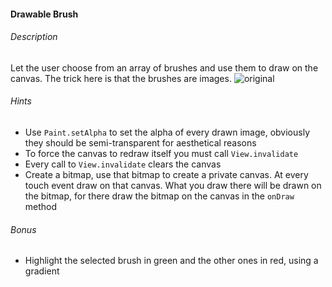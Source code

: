 #### Drawable Brush

###### Description
Let the user choose from an array of brushes and use them to draw on the canvas. 
The trick here is that the brushes are images.
![original](http://i.imgur.com/7WAokRk.png)

###### Hints
- Use `Paint.setAlpha` to set the alpha of every drawn image, obviously they should be semi-transparent for aesthetical reasons 
- To force the canvas to redraw itself you must call `View.invalidate`
- Every call to `View.invalidate` clears the canvas
- Create a bitmap, use that bitmap to create a private canvas. At every touch event draw on that canvas. What you draw there will be drawn on the bitmap, for there draw the bitmap on the canvas in the `onDraw` method

###### Bonus 
- Highlight the selected brush in green and the other ones in red, using a gradient







 



